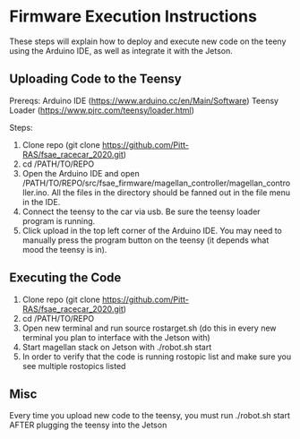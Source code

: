
# Firmware Execution Instructions #

These steps will explain how to deploy and execute new code on the teeny using the Arduino IDE, as well as integrate it with the Jetson.

## Uploading Code to the Teensy ##

Prereqs:
	Arduino IDE (https://www.arduino.cc/en/Main/Software)
	Teensy Loader (https://www.pjrc.com/teensy/loader.html)

Steps:
1. Clone repo (git clone https://github.com/Pitt-RAS/fsae_racecar_2020.git)
2. cd /PATH/TO/REPO
3. Open the Arduino IDE and open /PATH/TO/REPO/src/fsae_firmware/magellan_controller/magellan_controller.ino. All the files in the directory should be fanned out in the 	file menu in the IDE. 	
4. Connect the teensy to the car via usb. Be sure the teensy loader program is running.
5. Click upload in the top left corner of the Arduino IDE. You may need to manually press the program button on the teensy (it depends what mood the teensy is in).

## Executing the Code ##

1. Clone repo (git clone https://github.com/Pitt-RAS/fsae_racecar_2020.git)
2. cd /PATH/TO/REPO
3. Open new terminal and run source rostarget.sh (do this in every new terminal you plan to interface with the Jetson with)
4. Start magellan stack on Jetson with ./robot.sh start
5. In order to verify that the code is running rostopic list and make sure you see multiple rostopics listed

## Misc ##

Every time you upload new code to the teensy, you must run ./robot.sh start AFTER plugging the teensy into the Jetson